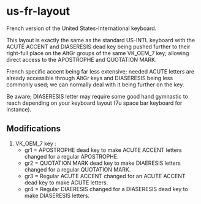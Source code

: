 # us-fr-layout

 French version of the United States-International keyboard.

 This layout is exactly the same as the standard US-INTL keyboard with the ACUTE ACCENT and DIASERESIS dead key being pushed further to their right-full place on the AltGr groups of the same VK_OEM_7 key; allowing direct access to the APOSTROPHE and QUOTATION MARK.

 French specific accent being far less extensive; needed ACUTE letters are already accessible through AltGr keys and DIASERESIS being less commonly used; we can normally deal with it being further on the key.

 Be aware; DIASERESIS letter may require some good hand gymnastic to reach depending on your keyboard layout (7u space bar keyboard for instance).

## Modifications

1. VK_OEM_7 key :
    - gr1 = APOSTROPHE dead key to make ACUTE ACCENT letters changed for a regular APOSTROPHE.
    - gr2 = QUOTATION MARK dead key to make DIAERESIS letters changed for a regular QUOTATION MARK.
    - gr3 = Regular ACUTE ACCENT changed for an ACUTE ACCENT dead key to make ACUTE letters.
    - gr4 = Regular DIAERESIS changed for a DIASERESIS dead key to make DIASERESIS letters.
